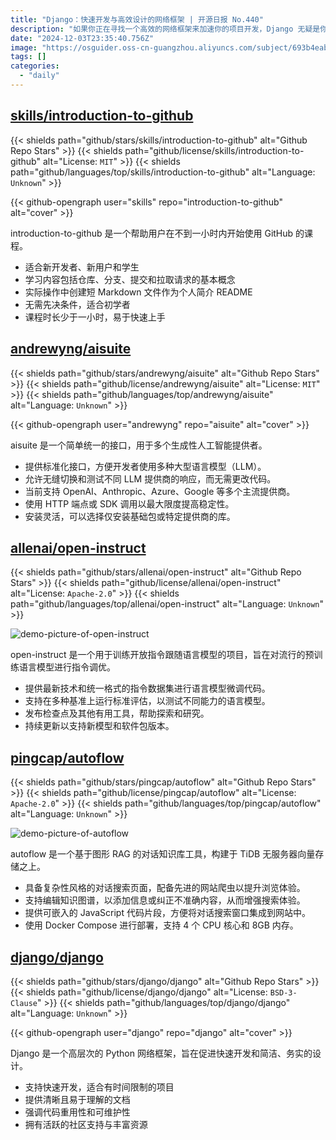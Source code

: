 ```yaml
---
title: "Django：快速开发与高效设计的网络框架 | 开源日报 No.440"
description: "如果你正在寻找一个高效的网络框架来加速你的项目开发，Django 无疑是你的最佳选择！它不仅支持快速开发，适合时间紧迫的项目，还提供了清晰易懂的文档，确保你能快速上手。"
date: "2024-12-03T23:35:40.756Z"
image: "https://osguider.oss-cn-guangzhou.aliyuncs.com/subject/693b4eabc2bdc2be98cdebc3edb73481.png"
tags: []
categories:
  - "daily"
---
```


## [skills/introduction-to-github](https://github.com/skills/introduction-to-github)

{{< shields path="github/stars/skills/introduction-to-github" alt="Github Repo Stars" >}} {{< shields path="github/license/skills/introduction-to-github" alt="License: `MIT`" >}} {{< shields path="github/languages/top/skills/introduction-to-github" alt="Language: `Unknown`" >}}

{{< github-opengraph user="skills" repo="introduction-to-github" alt="cover" >}}

introduction-to-github 是一个帮助用户在不到一小时内开始使用 GitHub 的课程。

- 适合新开发者、新用户和学生
- 学习内容包括仓库、分支、提交和拉取请求的基本概念
- 实际操作中创建短 Markdown 文件作为个人简介 README
- 无需先决条件，适合初学者
- 课程时长少于一小时，易于快速上手
  
## [andrewyng/aisuite](https://github.com/andrewyng/aisuite)

{{< shields path="github/stars/andrewyng/aisuite" alt="Github Repo Stars" >}} {{< shields path="github/license/andrewyng/aisuite" alt="License: `MIT`" >}} {{< shields path="github/languages/top/andrewyng/aisuite" alt="Language: `Unknown`" >}}

{{< github-opengraph user="andrewyng" repo="aisuite" alt="cover" >}}

aisuite 是一个简单统一的接口，用于多个生成性人工智能提供者。

- 提供标准化接口，方便开发者使用多种大型语言模型（LLM）。
- 允许无缝切换和测试不同 LLM 提供商的响应，而无需更改代码。
- 当前支持 OpenAI、Anthropic、Azure、Google 等多个主流提供商。
- 使用 HTTP 端点或 SDK 调用以最大限度提高稳定性。
- 安装灵活，可以选择仅安装基础包或特定提供商的库。
  
## [allenai/open-instruct](https://github.com/allenai/open-instruct)

{{< shields path="github/stars/allenai/open-instruct" alt="Github Repo Stars" >}} {{< shields path="github/license/allenai/open-instruct" alt="License: `Apache-2.0`" >}} {{< shields path="github/languages/top/allenai/open-instruct" alt="Language: `Unknown`" >}}

![demo-picture-of-open-instruct](https://static.osguider.com/subject/github/allenai/open-instruct/23f5c249033e8f01b7d475bc4d30e2ac.png)

open-instruct 是一个用于训练开放指令跟随语言模型的项目，旨在对流行的预训练语言模型进行指令调优。

- 提供最新技术和统一格式的指令数据集进行语言模型微调代码。
- 支持在多种基准上运行标准评估，以测试不同能力的语言模型。
- 发布检查点及其他有用工具，帮助探索和研究。
- 持续更新以支持新模型和软件包版本。
  
## [pingcap/autoflow](https://github.com/pingcap/autoflow)

{{< shields path="github/stars/pingcap/autoflow" alt="Github Repo Stars" >}} {{< shields path="github/license/pingcap/autoflow" alt="License: `Apache-2.0`" >}} {{< shields path="github/languages/top/pingcap/autoflow" alt="Language: `Unknown`" >}}

![demo-picture-of-autoflow](https://static.osguider.com/subject/github/pingcap/autoflow/a0807ce894125ca5c1b59f211ec5b990.png)

autoflow 是一个基于图形 RAG 的对话知识库工具，构建于 TiDB 无服务器向量存储之上。

- 具备复杂性风格的对话搜索页面，配备先进的网站爬虫以提升浏览体验。
- 支持编辑知识图谱，以添加信息或纠正不准确内容，从而增强搜索体验。
- 提供可嵌入的 JavaScript 代码片段，方便将对话搜索窗口集成到网站中。
- 使用 Docker Compose 进行部署，支持 4 个 CPU 核心和 8GB 内存。
  
## [django/django](https://github.com/django/django)

{{< shields path="github/stars/django/django" alt="Github Repo Stars" >}} {{< shields path="github/license/django/django" alt="License: `BSD-3-Clause`" >}} {{< shields path="github/languages/top/django/django" alt="Language: `Unknown`" >}}

{{< github-opengraph user="django" repo="django" alt="cover" >}}

Django 是一个高层次的 Python 网络框架，旨在促进快速开发和简洁、务实的设计。

- 支持快速开发，适合有时间限制的项目
- 提供清晰且易于理解的文档
- 强调代码重用性和可维护性
- 拥有活跃的社区支持与丰富资源
  
